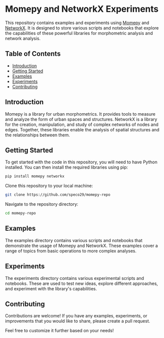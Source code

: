 # Momepy and NetworkX Experiments

This repository contains examples and experiments using [Momepy](https://docs.momepy.org/en/stable/) and [NetworkX](https://networkx.github.io/). It is designed to store various scripts and notebooks that explore the capabilities of these powerful libraries for morphometric analysis and network analysis.

## Table of Contents

- [Introduction](#introduction)
- [Getting Started](#getting-started)
- [Examples](#examples)
- [Experiments](#experiments)
- [Contributing](#contributing)

## Introduction

Momepy is a library for urban morphometrics. It provides tools to measure and analyze the form of urban spaces and structures. NetworkX is a library for the creation, manipulation, and study of complex networks of nodes and edges. Together, these libraries enable the analysis of spatial structures and the relationships between them.

## Getting Started

To get started with the code in this repository, you will need to have Python installed. You can then install the required libraries using pip:

```bash
pip install momepy networkx
```
Clone this repository to your local machine:

```bash
git clone https://github.com/speco29/momepy-repo
```
Navigate to the repository directory:

```bash
cd momepy-repo
```
## Examples
The examples directory contains various scripts and notebooks that demonstrate the usage of Momepy and NetworkX. These examples cover a range of topics from basic operations to more complex analyses.

## Experiments
The experiments directory contains various experimental scripts and notebooks. These are used to test new ideas, explore different approaches, and experiment with the library's capabilities.

## Contributing
Contributions are welcome! If you have any examples, experiments, or improvements that you would like to share, please create a pull request.

Feel free to customize it further based on your needs!
